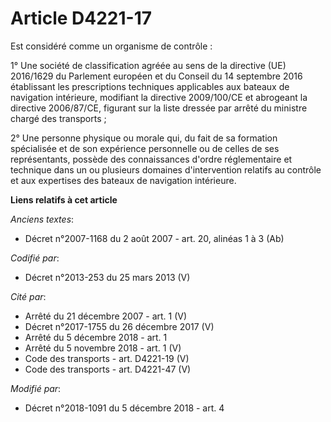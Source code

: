 # Article D4221-17

Est considéré comme un organisme de contrôle :

1° Une société de classification agréée au sens de la directive (UE) 2016/1629 du Parlement européen et du Conseil du 14
septembre 2016 établissant les prescriptions techniques applicables aux bateaux de navigation intérieure, modifiant la
directive 2009/100/CE et abrogeant la directive 2006/87/CE, figurant sur la liste dressée par arrêté du ministre chargé des
transports ;

2° Une personne physique ou morale qui, du fait de sa formation spécialisée et de son expérience personnelle ou de celles de
ses représentants, possède des connaissances d'ordre réglementaire et technique dans un ou plusieurs domaines d'intervention
relatifs au contrôle et aux expertises des bateaux de navigation intérieure.

**Liens relatifs à cet article**

_Anciens textes_:

  - Décret n°2007-1168 du 2 août 2007 - art. 20, alinéas 1 à 3 (Ab)

_Codifié par_:

  - Décret n°2013-253 du 25 mars 2013 (V)

_Cité par_:

  - Arrêté du 21 décembre 2007 - art. 1 (V)
  - Décret n°2017-1755 du 26 décembre 2017 (V)
  - Arrêté du 5 décembre 2018 - art. 1
  - Arrêté du 5 novembre 2018 - art. 1 (V)
  - Code des transports - art. D4221-19 (V)
  - Code des transports - art. D4221-47 (V)

_Modifié par_:

  - Décret n°2018-1091 du 5 décembre 2018 - art. 4

